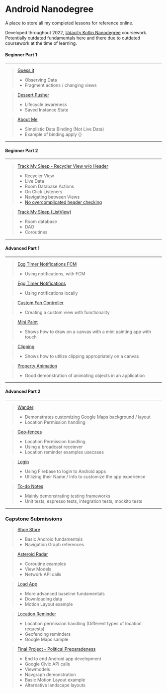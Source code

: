 # Android Nanodegree

A place to store all my completed lessons for reference online.

Developed throughout 2022, [Udacity Kotlin Nanodegree](https://www.udacity.com/course/android-kotlin-developer-nanodegree--nd940) coursework. Potentially outdated fundamentals here and there due to outdated coursework at the time of learning.


#### Beginner Part 1
--------
> [Guess it](https://github.com/rwarner/Android-Nanodegree-Lessons/tree/main/Beginner%20-%20Part%201/GuessIt) 
> - Observing Data
> - Fragment actions / changing views

> [Dessert Pusher](https://github.com/rwarner/Android-Nanodegree-Lessons/tree/main/Beginner%20-%20Part%201/DessertPusher)
> - Lifecycle awareness
> - Saved Instance State

> [About Me](https://github.com/rwarner/Android-Nanodegree-Lessons/tree/main/Beginner%20-%20Part%201/AboutMe)
> - Simplistic Data Binding (Not Live Data)
> - Example of binding.apply {}
--------

#### Beginner Part 2
--------
> [Track My Sleep - Recycler View w/o Header](https://github.com/rwarner/Android-Nanodegree-Lessons/tree/main/Beginner%20-%20Part%202/SleepTrackerRecyclerView_NoHeader)
> - Recycler View
> - Live Data
> - Room Database Actions
> - On Click Listeners
> - Navigating between Views
> - [No overcomplicated header checking](https://github.com/rwarner/Android-Nanodegree-Lessons/tree/main/Beginner%20-%20Part%202/SleepTrackerRecyclerView_Header)

> [Track My Sleep (ListView)](https://github.com/rwarner/Android-Nanodegree-Lessons/tree/main/Beginner%20-%20Part%202/SleepTrackerListView)
> - Room database
> - DAO
> - Coroutines
--------

#### Advanced Part 1
--------
> [Egg Timer Notifications FCM](https://github.com/rwarner/Android-Nanodegree/tree/main/Advanced%20-%20Part%201/egg-timer-notifications-fcm)
> - Using notifications, with FCM

> [Egg Timer Notifications](https://github.com/rwarner/Android-Nanodegree/tree/main/Advanced%20-%20Part%201/egg-timer-notifications)
> - Using notifications locally

> [Custom Fan Controller](https://github.com/rwarner/Android-Nanodegree/tree/main/Advanced%20-%20Part%201/Custom-Fan-Controller)
> - Creating a custom view with functionality

> [Mini Paint](https://github.com/rwarner/Android-Nanodegree/tree/main/Advanced%20-%20Part%201/MiniPaint)
> - Shows how to draw on a canvas with a mini painting app with touch

> [Clipping](https://github.com/rwarner/Android-Nanodegree/tree/main/Advanced%20-%20Part%201/ClippingExample)
> - Shows how to utilize clipping appropriately on a canvas

> [Property Animation](https://github.com/rwarner/Android-Nanodegree/tree/main/Advanced%20-%20Part%201/property-animation)
> - Good demonstration of animating objects in an application
--------


#### Advanced Part 2
--------
> [Wander](https://github.com/rwarner/Android-Nanodegree/tree/main/Advanced%20-%20Part%202/Wander)
> - Demonstrates customizing Google Maps background / layout
> - Location Permission handling

> [Geo-fences](https://github.com/rwarner/Android-Nanodegree/tree/main/Advanced%20-%20Part%202/Geo-Fences)
> - Location Permission handling
> - Using a broadcast receiever
> - Location reminder examples usecases

> [Login](https://github.com/rwarner/Android-Nanodegree/tree/main/Advanced%20-%20Part%202/Login)
> - Using Firebase to login to Android apps
> - Utilizing their Name / Info to customize the app experience

> [To-do Notes](https://github.com/rwarner/Android-Nanodegree/tree/main/Advanced%20-%20Part%202/Testing)
> - Mainly demonstrating testing frameworks
> - Unit tests, espresso tests, integration tests, mockito tests

--------


### Capstone Submissions

> [Shoe Store](https://github.com/rwarner/Android-Nanodegree/tree/main/Capstones/Beginner-Part-1-Shoe-Store)
> - Basic Android fundamentals
> - Navigation Graph references

> [Asteroid Radar](https://github.com/rwarner/Android-Nanodegree/tree/main/Capstones/Beginner-Part-2-Asteroid-Radar)
> - Coroutine examples
> - View Models
> - Network API calls

> [Load App](https://github.com/rwarner/Android-Nanodegree/tree/main/Capstones/Advanced-Part-1-Load-App)
> - More advanced baseline fundamentals
> - Downloading data
> - Motion Layout example

> [Location Reminder](https://github.com/rwarner/Android-Nanodegree/tree/main/Capstones/Advanced-Part-2-Location-Reminder)
> - Location permission handling (Different types of location requests)
> - Geofencing reminders
> - Google Maps sample

> [Final Project - Political Preparadeness](https://github.com/rwarner/Android-Nanodegree/tree/main/Capstones/Political-Preparedness)
> - End to end Android app development
> - Google Civic API calls
> - Viewmodels
> - Navgraph demonstration
> - Basic Motion Layout example
> - Alternative landscape layouts